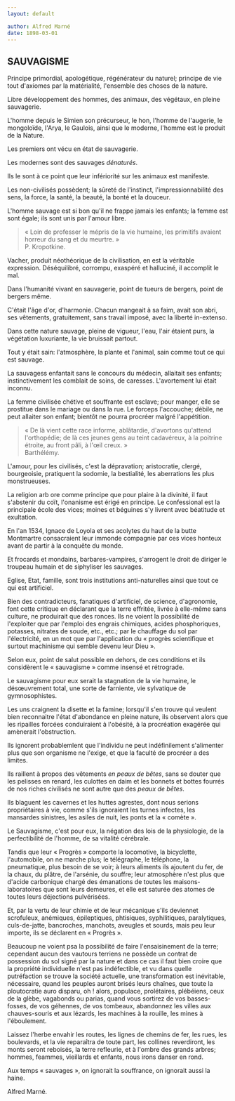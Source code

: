 ```yaml
---
layout: default

author: Alfred Marné
date: 1898-03-01
---
```


## SAUVAGISME

Principe primordial, apologétique, régénérateur du naturel; principe de vie tout d'axiomes par la matérialité,
l'ensemble des choses de la nature.

Libre développement des hommes, des animaux, des végétaux, en pleine sauvagerie.

L'homme depuis le Simien son précurseur, le hon, l'homme de l'augerie, le mongoloïde, l'Arya, le Gaulois, ainsi
que le moderne, l'homme est le produit de la Nature.

Les premiers ont vécu en état de sauvagerie.

Les modernes sont des sauvages <em>dénaturés</em>.

Ils le sont à ce point que leur infériorité sur les animaux est manifeste.

Les non-civilisés possèdent; la sûreté de l'instinct, l'impressionnabilité des sens, la force, la santé, la
beauté, la bonté et la douceur.

L'homme sauvage est si bon qu'il ne frappe jamais les enfants; la femme est sont égale; ils sont unis par
l'amour libre.

<blockquote>
    &laquo; Loin de professer le mépris de la vie humaine, les primitifs avaient horreur du sang et du meurtre. &raquo; 
    <footer>
        P. Kropotkine.
    </footer>
</blockquote>

Vacher, produit néothéorique de la civilisation, en est la véritable expression. Déséquilibré, corrompu,
exaspéré et halluciné, il accomplit le mal.


Dans l'humanité vivant en sauvagerie, point de tueurs de bergers, point de bergers même.


C'était l'âge d'or, d'harmonie. Chacun mangeait à sa faim, avait son abri, ses vêtements, gratuitement, sans
travail imposé, avec la liberté in-extenso.


Dans cette nature sauvage, pleine de vigueur, l'eau, l'air étaient purs, la végétation luxuriante, la vie
bruissait partout.


Tout y était sain: l'atmosphère, la plante et l'animal, sain comme tout ce qui est sauvage.


La sauvagess enfantait sans le concours du médecin, allaitait ses enfants; instinctivement les comblait de
soins, de caresses. L'avortement lui était inconnu.


La femme civilisée chétive et souffrante est esclave; pour manger, elle se prostitue dans le mariage ou dans la
rue. Le forceps l'accouche; débile, ne peut allaiter son enfant; bientôt ne pourra procréer malgré l'appétition.

<blockquote>
    &laquo; De là vient cette race informe, ablâtardie, d'avortons qu'attend l'orthopédie; de là ces jeunes gens au
    teint cadavéreux, à la poitrine étroite, au front pâli, à l'œil creux. &raquo;
    <footer>
        Barthélémy.
    </footer>
</blockquote>


L'amour, pour les civilisés, c'est la dépravation; aristocratie, clergé, bourgeoisie, pratiquent la sodomie, la
bestialité, les aberrations les plus monstrueuses.


La religion arb ore comme principe que pour plaire à la divinité, il faut s'abstenir du coït, l'onanisme est
érigé en principe. Le confessional est la principale école des vices; moines et béguines s'y livrent avec
béatitude et exultation.


En l'an 1534, Ignace de Loyola et ses acolytes du haut de la butte Montmartre consacraient leur immonde
compagnie par ces vices honteux avant de partir à la conquête du monde.



Et frocards et mondains, barbares-vampires, s'arrogent le droit de diriger le troupeau humain et de siphyliser
les sauvages.


Eglise, Etat, famille, sont trois institutions anti-naturelles ainsi que tout ce qui est artificiel.


Bien des contradicteurs, fanatiques d'artificiel, de science, d'agronomie, font cette critique en déclarant que
la terre effritée, livrée à elle-même sans culture, ne produirait que des ronces. Ils ne voient la possibilité
de l'exploiter que par l'emploi des engrais chimiques, acides phosphoriques, potasses, nitrates de soude, etc.,
etc.; par le chauffage du sol par l'électricité, en un mot que par l'application du &laquo; progrès scientifique
et surtout machinisme qui semble devenu leur Dieu &raquo;.


Selon eux, point de salut possible en dehors, de ces conditions et ils considèrent le &laquo; sauvagisme &raquo;
comme insensé et rétrograde.


Le sauvagisme pour eux serait la stagnation de la vie humaine, le désœuvrement total, une sorte de farniente,
vie sylvatique de gymnosophistes.
      
Les uns craignent la disette et la famine; lorsqu'il s'en trouve qui veulent bien reconnaitre l'état d'abondance
en pleine nature, ils observent alors que les ripailles forcées conduiraient à l'obésité, à la procréation exagérée 
qui amènerait l'obstruction.

Ils ignorent probablemlent que l'individu ne peut indéfinilement s'alimenter plus que son organisme ne l'exige, et 
que la faculté de procréer a des limites.

Ils raillent à propos des vêtements *en peaux de bêtes*, sans se douter que les pelisses en renard, les culottes en 
daim et les bonnets et bottes fourrés de nos riches civilisés ne sont autre que des *peaux de bêtes*.

Ils blaguent les cavernes et les huttes agrestes, dont nous serions propriétaires à vie, comme s'ils ignoraient les 
turnes infectes, les mansardes sinistres, les asiles de nuit, les ponts et la &laquo; comète &raquo;.

Le Sauvagisme, c'est pour eux, la négation des lois de la physiologie, de la perfectibilité de l'homme, de sa vitalité 
cérébrale.

Tandis que leur &laquo; Progrès &raquo; comporte la locomotive, la bicyclette, l'automobile, on ne marche plus; 
le télégraphe, le téléphone, la pneumatique, plus besoin de se voir; à leurs aliments ils ajoutent du fer, de la 
chaux, du plâtre, de l'arsénie, du souffre; leur atmosphère n'est plus que d'acide carbonique chargé des 
émanations de toutes les maisons-laboratoires que sont leurs demeures, et elle est saturée des atomes de toutes 
leurs déjections pulvérisées.

Et, par la vertu de leur chimie et de leur mécanique s'ils deviennet scrofuleux, anémiques, épileptiques, 
phtisiques, syphilitiques, paralytiques, culs-de-jatte, bancroches, manchots, aveugles et sourds, mais peu leur 
importe, ils se déclarent en &laquo; Progrès &raquo;.

Beaucoup ne voient psa la possibilité de faire l'ensaisinement de la terre; cependant aucun des vautours terriens 
ne possède un contrat de possession du sol signé par la nature et dans ce cas il faut bien croire que la 
propriété individuelle n'est pas indéfectible, et vu dans quelle putréfaction se trouve la société actuelle, une 
transformation est inévitable, nécessaire, quand les peuples auront brisés leurs chaînes, que toute la 
ploutocratie auro disparu, oh ! alors, populace, prolétaires, plébéiens, ceux de la glèbe, vagabonds ou parias, 
quand vous sortirez de vos basses-fosses, de vos géhennes, de vos tombeaux, abandonnez les villes aux 
chauves-souris et aux lézards, les machines à la rouille, les mines à l'éboulement.

Laissez l'herbe envahir les routes, les lignes de chemins de fer, les rues, les boulevards, et la vie reparaîtra 
de toute part, les collines reverdiront, les monts seront reboisés, la terre refleurie, et à l'ombre des grands 
arbres; hommes, feammes, vieillards et enfants, nous irons danser en rond.

Aux temps &laquo; sauvages &raquo;, on ignorait la souffrance, on ignorait aussi la haine.

Alfred Marné.